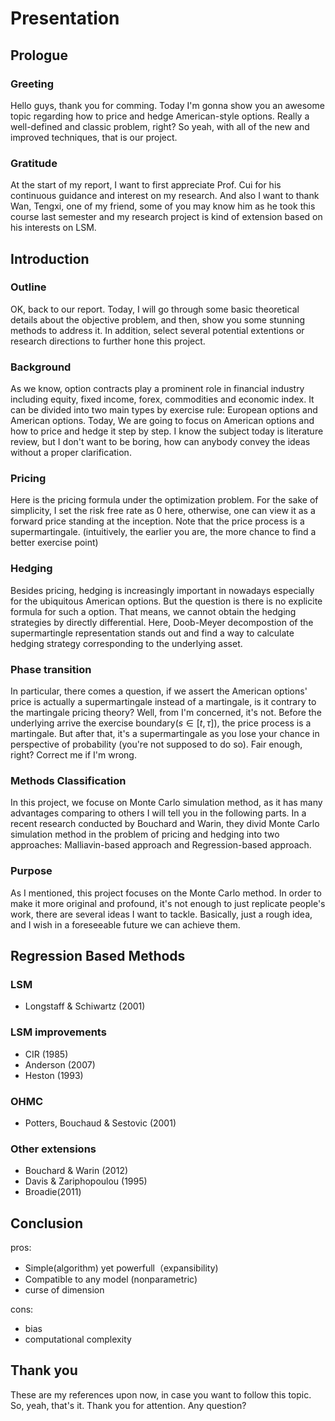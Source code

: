 # Presentation

## Prologue
### Greeting
Hello guys, thank you for comming. Today I'm gonna show you an awesome topic regarding how to price and hedge American-style options. Really a well-defined and classic problem, right? So yeah, with all of the new and improved techniques, that is our project.

### Gratitude
At the start of my report, I want to first appreciate Prof. Cui for his continuous guidance and interest on my research. And also I want to thank Wan, Tengxi, one of my friend, some of you may know him as he took this course last semester and my research project is kind of extension based on his interests on LSM.

## Introduction
### Outline
OK, back to our report. Today, I will go through some basic theoretical details about the objective problem, and then, show you some stunning methods to address it. In addition, select several potential extentions or research directions to further hone this project.

### Background
As we know, option contracts play a prominent role in financial industry including equity, fixed income, forex, commodities and economic index. It can be divided into two main types by exercise rule: European options and American options. Today, We are going to focus on American options and how to price and hedge it step by step. I know the subject today is literature review, but I don't want to be boring, how can anybody convey the ideas without a proper clarification.

### Pricing
Here is the pricing formula under the optimization problem. For the sake of simplicity, I set the risk free rate as 0 here, otherwise, one can view it as a forward price standing at the inception. Note that the price process is a supermartingale. (intuitively, the earlier you are, the more chance to find a better exercise point)

### Hedging
Besides pricing, hedging is increasingly important in nowadays especially for the ubiquitous American options. But the question is there is no explicite formula for such a option. That means, we cannot obtain the hedging strategies by directly differential. Here, Doob-Meyer decompostion of the supermartingle representation stands out and find a way to calculate hedging strategy corresponding to the underlying asset.

### Phase transition
In particular, there comes a question, if we assert the American options' price is actually a supermartingale instead of a martingale, is it contrary to the martingale pricing theory? Well, from I'm concerned, it's not. Before the underlying arrive the exercise boundary($s\in[t,\tau]$),  the price process is a martingale. But after that, it's a supermartingale as you lose your chance in perspective of probability (you're not supposed to do so). Fair enough, right? Correct me if I'm wrong.

### Methods Classification
In this project, we focuse on Monte Carlo simulation method, as it has many advantages comparing to others I will tell you in the following parts. In a recent research conducted by Bouchard and Warin, they divid Monte Carlo simulation method in the problem of pricing and hedging into two approaches: Malliavin-based approach and Regression-based approach.

### Purpose
As I mentioned, this project focuses on the Monte Carlo method. In order to make it more original and profound, it's not enough to just replicate people's work, there are several ideas I want to tackle. Basically, just a rough idea, and I wish in a foreseeable future we can achieve them.

## Regression Based Methods

### LSM
* Longstaff & Schiwartz (2001)

### LSM improvements
* CIR (1985)
* Anderson (2007)
* Heston (1993)

### OHMC
* Potters, Bouchaud & Sestovic (2001)

### Other extensions
* Bouchard & Warin (2012)
* Davis & Zariphopoulou (1995)
* Broadie(2011)

## Conclusion
pros:

* Simple(algorithm) yet powerfull（expansibility)
* Compatible to any model (nonparametric)
* curse of dimension

cons:

* bias
* computational complexity

## Thank you

These are my references upon now, in case you want to follow this topic. So, yeah, that's it. Thank you for attention. Any question?

